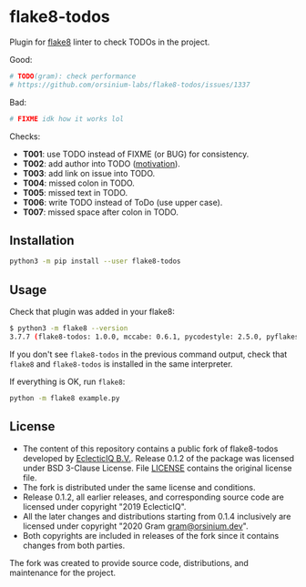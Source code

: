 # flake8-todos

Plugin for [flake8](http://flake8.pycqa.org/en/latest/) linter to check TODOs in the project.

Good:

```python
# TODO(gram): check performance
# https://github.com/orsinium-labs/flake8-todos/issues/1337
```

Bad:

```python
# FIXME idk how it works lol
```

Checks:

+ **T001**: use TODO instead of FIXME (or BUG) for consistency.
+ **T002**: add author into TODO ([motivation](https://dave.cheney.net/practical-go/presentations/qcon-china.html#_dont_comment_bad_code_rewrite_it)).
+ **T003**: add link on issue into TODO.
+ **T004**: missed colon in TODO.
+ **T005**: missed text in TODO.
+ **T006**: write TODO instead of ToDo (use upper case).
+ **T007**: missed space after colon in TODO.

## Installation

```bash
python3 -m pip install --user flake8-todos
```

## Usage

Check that plugin was added in your flake8:

```bash
$ python3 -m flake8 --version
3.7.7 (flake8-todos: 1.0.0, mccabe: 0.6.1, pycodestyle: 2.5.0, pyflakes: 2.1.1) CPython 3.6.7 on Linux
```

If you don't see `flake8-todos` in the previous command output, check that `flake8` and `flake8-todos` is installed in the same interpreter.

If everything is OK, run `flake8`:

```bash
python -m flake8 example.py
```

## License

+ The content of this repository contains a public fork of flake8-todos developed by [EclecticIQ B.V.](https://github.com/eclecticiq). Release 0.1.2 of the package was licensed under BSD 3-Clause License. File [LICENSE](LICENSE) contains the original license file.
+ The fork is distributed under the same license and conditions.
+ Release 0.1.2, all earlier releases, and corresponding source code are licensed under copyright "2019 EclecticIQ".
+ All the later changes and distributions starting from 0.1.4 inclusively are licensed under copyright "2020 Gram <gram@orsinium.dev>".
+ Both copyrights are included in releases of the fork since it contains changes from both parties.

The fork was created to provide source code, distributions, and maintenance for the project.
